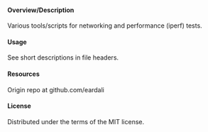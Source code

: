 #### Overview/Description
Various tools/scripts for networking and performance (iperf) tests.

#### Usage
See short descriptions in file headers.

#### Resources
Origin repo at github.com/eardali

#### License
Distributed under the terms of the MIT license.
